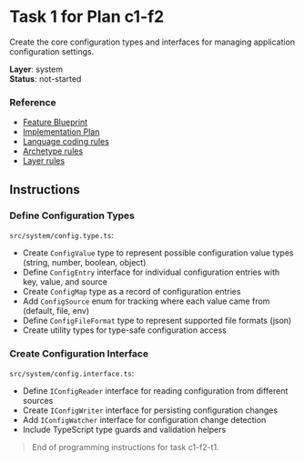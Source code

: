 # Task 1 for Plan c1-f2

Create the core configuration types and interfaces for managing application configuration settings.

**Layer**: system  
**Status**: not-started

### Reference

- [Feature Blueprint](/docs/f2-configuration-management.blueprint.md)
- [Implementation Plan](/containers/c1-node-cli/docs/f2-configuration-management.plan.md)
- [Language coding rules](/containers/c1-node-cli/.ai/rules/0-typescript.rules.md)  
- [Archetype rules](/containers/c1-node-cli/.ai/rules/1-node-cli.rules.md)
- [Layer rules](/containers/c1-node-cli/.ai/rules/2-system-layer.rules.md)

## Instructions

### Define Configuration Types

`src/system/config.type.ts`:
- Create `ConfigValue` type to represent possible configuration value types (string, number, boolean, object)
- Define `ConfigEntry` interface for individual configuration entries with key, value, and source
- Create `ConfigMap` type as a record of configuration entries
- Add `ConfigSource` enum for tracking where each value came from (default, file, env)
- Define `ConfigFileFormat` type to represent supported file formats (json)
- Create utility types for type-safe configuration access

### Create Configuration Interface

`src/system/config.interface.ts`:
- Define `IConfigReader` interface for reading configuration from different sources
- Create `IConfigWriter` interface for persisting configuration changes
- Add `IConfigWatcher` interface for configuration change detection
- Include TypeScript type guards and validation helpers

> End of programming instructions for task c1-f2-t1. 